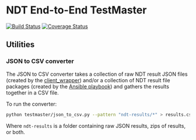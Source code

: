 # NDT End-to-End TestMaster

[![Build
Status](https://travis-ci.org/m-lab/ndt-e2e-testmaster.svg?branch=master)](https://travis-ci.org/m-lab/ndt-e2e-testmaster)
[![Coverage
Status](https://coveralls.io/repos/m-lab/ndt-e2e-testmaster/badge.svg?branch=master&service=github)](https://coveralls.io/github/m-lab/ndt-e2e-testmaster?branch=master)

## Utilities

### JSON to CSV converter

The JSON to CSV converter takes a collection of raw NDT result JSON files
(created by the
[client\_wrapper](https://github.com/m-lab/ndt-e2e-clientworker)) and/or a
collection of NDT result file packages (created by the [Ansible
playbook](https://github.com/m-lab/ndt-e2e-ansible)) and gathers the results
together in a CSV file.

To run the converter:

```bash
python testmaster/json_to_csv.py --pattern "ndt-results/*" > results.csv
```

Where `ndt-results` is a folder containing raw JSON results, zips of results, or
both.
